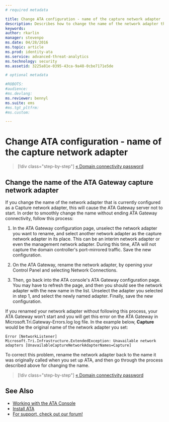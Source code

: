 ```yaml
---
# required metadata

title: Change ATA configuration - name of the capture network adapter | Microsoft Advanced Threat Analytics
description: Describes how to change the name of the network adapter that is configured as a Capture network adapter without ending ATA Gateway connectivity
keywords:
author: rkarlin
manager: stevenpo
ms.date: 04/28/2016
ms.topic: article
ms.prod: identity-ata
ms.service: advanced-threat-analytics
ms.technology: security
ms.assetid: 3225a81e-0395-43ca-9a48-0cbe7171e5de

# optional metadata

#ROBOTS:
#audience:
#ms.devlang:
ms.reviewer: bennyl
ms.suite: ems
#ms.tgt_pltfrm:
#ms.custom:

---
```


# Change ATA configuration - name of the capture network adapter

>[!div class="step-by-step"]
[« Domain connectivity password](modifying-ata-config-dcpassword.md)

## Change the name of the ATA Gateway capture network adapter
If you change the name of the network adapter that is currently configured as a Capture network adapter, this will cause the ATA Gateway server not to start. In order to smoothly change the name without ending ATA Gateway connectivity, follow this process:

1.  In the ATA Gateway configuration page, unselect the network adapter  you want to rename, and select another network adapter as the capture network adapter in its place. This can be an interim network adapter or even the management network adapter. During this time, ATA will not capture the domain controller's port-mirrored traffic. Save the new configuration.

2.  On the ATA Gateway, rename the network adapter, by opening your Control Panel and selecting Network Connections.

3.  Then, go back into the ATA console's ATA Gateway configuration page. You may have to refresh the page, and then you should see the network adapter with the new name in the list. Unselect the adapter you selected in step 1, and select the newly named adapter. Finally, save the new configuration.

If you renamed your network adapter without following this process, your ATA Gateway won’t start and you will get this error on the ATA Gateway in Microsoft.Tri.Gateway-Errors.log log file. In the example below, **Capture** would be the original name of the network adapter you set:

`Error [NetworkListener] Microsoft.Tri.Infrastructure.ExtendedException: Unavailable network adapters [UnavailableCaptureNetworkAdapterNames=Capture]`

To correct this problem, rename the network adapter  back to the name it was originally called when you set up ATA, and then go through the process described above for changing the name.

>[!div class="step-by-step"]
[« Domain connectivity password](modifying-ata-config-dcpassword.md)


## See Also
- [Working with the ATA Console](/advanced-threat-analytics/understand/working-with-ata-console)
- [Install ATA](install-ata.md)
- [For support, check out our forum!](https://social.technet.microsoft.com/Forums/security/en-US/home?forum=mata)
